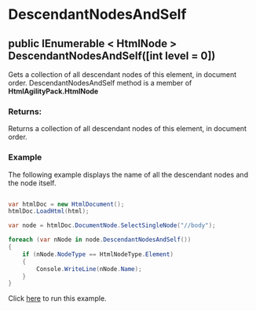 # DescendantNodesAndSelf

## public IEnumerable < HtmlNode > DescendantNodesAndSelf([int level = 0])

Gets a collection of all descendant nodes of this element, in document order. DescendantNodesAndSelf method is a member of **HtmlAgilityPack.HtmlNode**

### Returns:

Returns a collection of all descendant nodes of this element, in document order.

### Example

The following example displays the name of all the descendant nodes and the node itself.

```csharp

var htmlDoc = new HtmlDocument();
htmlDoc.LoadHtml(html);

var node = htmlDoc.DocumentNode.SelectSingleNode("//body");

foreach (var nNode in node.DescendantNodesAndSelf())
{
    if (nNode.NodeType == HtmlNodeType.Element)
    {
        Console.WriteLine(nNode.Name);
    }
}

```

Click [here](https://dotnetfiddle.net/OMpg6Z) to run this example.
